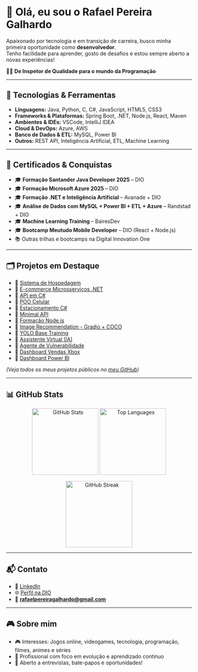 # 👋 Olá, eu sou o Rafael Pereira Galhardo  

Apaixonado por tecnologia e em transição de carreira, busco minha primeira oportunidade como **desenvolvedor**.  
Tenho facilidade para aprender, gosto de desafios e estou sempre aberto a novas experiências!  

👨‍💻 **De Inspetor de Qualidade para o mundo da Programação**  

---

## 🚀 Tecnologias & Ferramentas  

- **Linguagens:** Java, Python, C, C#, JavaScript, HTML5, CSS3  
- **Frameworks & Plataformas:** Spring Boot, .NET, Node.js, React, Maven  
- **Ambientes & IDEs:** VSCode, IntelliJ IDEA  
- **Cloud & DevOps:** Azure, AWS  
- **Banco de Dados & ETL:** MySQL, Power BI  
- **Outros:** REST API, Inteligência Artificial, ETL, Machine Learning  

---

## 📜 Certificados & Conquistas  

- 🎓 **Formação Santander Java Developer 2025** – DIO  
- 🎓 **Formação Microsoft Azure 2025** – DIO  
- 🎓 **Formação .NET e Inteligência Artificial** – Avanade + DIO  
- 🎓 **Análise de Dados com MySQL + Power BI + ETL + Azure** – Randstad + DIO  
- 🎓 **Machine Learning Training** – BairesDev  
- 🎓 **Bootcamp Meutudo Mobile Developer** – DIO (React + Node.js)  
- 📚 Outras trilhas e bootcamps na Digital Innovation One  

---

## 🗂️ Projetos em Destaque  

- 🔗 [Sistema de Hospedagem](https://github.com/shakarpg/sistema-hospedagem)  
- 🔗 [E-commerce Microsserviços .NET](https://github.com/shakarpg/ecommerce-microsservicos-net)  
- 🔗 [API em C#](https://github.com/shakarpg/api-cs)  
- 🔗 [POO Celular](https://github.com/shakarpg/poo-celular)  
- 🔗 [Estacionamento C#](https://github.com/shakarpg/estacionacionamento-cs)  
- 🔗 [Minimal API](https://github.com/shakarpg/minimal-api)  
- 🔗 [Formação Node.js](https://github.com/shakarpg/formacao-nodejs)  
- 🔗 [Image Recommendation - Gradio + COCO](https://github.com/shakarpg/image-recommendation-coco-gradio)  
- 🔗 [YOLO Base Training](https://github.com/shakarpg/criacao-base-yolo)  
- 🔗 [Assistente Virtual (IA)](https://github.com/shakarpg/Assistente-virtual)  
- 🔗 [Agente de Vulnerabilidade](https://github.com/shakarpg/Agente-Vunerabilidade)  
- 🔗 [Dashboard Vendas Xbox](https://github.com/shakarpg/dashboard_vendas_xbox)  
- 🔗 [Dashboard Power BI](https://github.com/shakarpg/dashboard_powerbi)  

*(Veja todos os meus projetos públicos no [meu GitHub](https://github.com/shakarpg))*

---

## 📊 GitHub Stats  

<p align="center">
  <img height="180em" src="https://github-readme-stats.vercel.app/api?username=shakarpg&show_icons=true&theme=tokyonight" alt="GitHub Stats" />
  <img height="180em" src="https://github-readme-stats.vercel.app/api/top-langs/?username=shakarpg&layout=compact&theme=tokyonight" alt="Top Languages" />
</p>

<p align="center">
  <img height="180em" src="https://streak-stats.demolab.com?user=shakarpg&theme=tokyonight&hide_border=false&border_radius=10" alt="GitHub Streak" />
</p>

---

## 📬 Contato  

- 💼 [LinkedIn](https://www.linkedin.com/in/rpg2011)  
- 🌐 [Perfil na DIO](https://www.dio.me/users/rafaelpereiragalhardo)  
- 📧 **rafaelpereiragalhardo@gmail.com**  

---

## 🎮 Sobre mim  

- 🎮 Interesses: Jogos online, videogames, tecnologia, programação, filmes, animes e séries  
- 💼 Profissional com foco em evolução e aprendizado contínuo  
- 📢 Aberto a entrevistas, bate-papos e oportunidades!  

